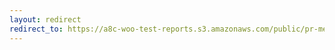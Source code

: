 ```yaml
---
layout: redirect
redirect_to: https://a8c-woo-test-reports.s3.amazonaws.com/public/pr-merge/44207/api/index.html
---
```

